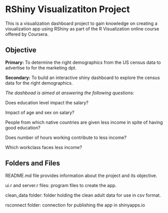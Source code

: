 # RShiny Visualizatiton Project

This is a visualization dashboard project to gain knowledge on creating a visualization app using RShiny as part of the R Visualization online course offered by Coursera.

## Objective

**Primary:** To determine the right demographics from the US census data to advertise to for the marketing dpt.

**Secondary:** To build an interactive shiny dashboard to explore the census data for the right demographics.

*The dashboad is aimed at answering the following questions:*

Does education level impact the salary?

Impact of age and sex on salary?

People from which native countries are given less income in spite of having good education?

Does number of hours working contribute to less income?

Which workclass faces less income?

## Folders and Files
README.md file provides information about the project and its objective.

ui.r and server.r files: program files to create the app.

clean_data folder: folder holding the clean adult data for use in csv format.

rsconnect folder: connection for publishing the app in shinyapps.io
